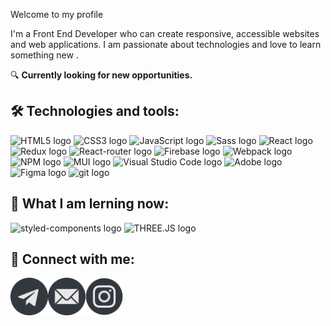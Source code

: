 Welcome to my profile

I'm a Front End Developer who can create responsive, accessible websites and web applications. I am passionate about technologies and love to learn something new .

🔍 **Currently looking for new opportunities.**


## 🛠 Technologies and tools:

<p>
  <img src="https://img.shields.io/badge/HTML5-282C34?logo=html5&logoColor=E34F26" alt="HTML5 logo" title="HTML5" height="25" />
  <img src="https://img.shields.io/badge/CSS3-282C34?logo=css3&logoColor=1572B6" alt="CSS3 logo" title="CSS3" height="25" />
  <img src="https://img.shields.io/badge/JavaScript-282C34?logo=javascript&logoColor=F7DF1E" alt="JavaScript logo" title="JavaScript" height="25" />
  <img src="https://img.shields.io/badge/Sass-282C34?logo=sass&logoColor=CC6699" alt="Sass logo" title="Sass" height="25" />
  <img src="https://img.shields.io/badge/React-282C34?logo=react&logoColor=61DAFB" alt="React logo" title="React" height="25" />
  <img src="https://img.shields.io/badge/Redux-282C34?logo=redux&logoColor=764ABC" alt="Redux logo" title="Redux" height="25" />
  <img src="https://img.shields.io/badge/React_Router-282C34?logo=react-router&logoColor=white" alt="React-router logo" title="React Router" height="25" />
  <img src="https://img.shields.io/badge/Firebase-282C34?logo=firebase&logoColor=FFCA28" alt="Firebase logo" title="Firebase" height="25" />
  <img src="https://img.shields.io/badge/-Webpack-282C34?logo=webpack&logoColor=1C78C0" alt="Webpack logo" title="Webpack" height="25" />
  <img src="https://img.shields.io/badge/-NPM-282C34?logo=npm&logoColor=E34F26" alt="NPM logo" title="NPM" height="25" />
  <img src="https://img.shields.io/badge/MUI-282C34?logo=mui&logoColor=007FFF" alt="MUI logo" title="MUI" height="25" />
  <img src="https://img.shields.io/badge/VS%20Code-282C34?logo=visual-studio-code&logoColor=007ACC" alt="Visual Studio Code logo" title="VS Code"           height="25" />
  <img src="https://img.shields.io/badge/Adobe-282C34?logo=adobe&logoColor=FA0400" alt="Adobe logo" title="Adobe" height="25" />
  <img src="https://img.shields.io/badge/Figma-282C34?logo=figma&logoColor=white" alt="Figma logo" title="Figma" height="25" />
  <img src="https://img.shields.io/badge/git-282C34?logo=git&logoColor=F05032" alt="git logo" title="git" height="25" />
</p>

## 📖 What I am lerning now:
<p>
  <img src="https://img.shields.io/static/v1?label=&message=styled-components&color=282C34&logo=styled-components&logoColor=DB7093" alt="styled-components logo"       title="styled-components" height="25" />
  <img src="https://img.shields.io/badge/threejs-282C34?logo=three.js&logoColor=white" alt="THREE.JS logo" title="THREE.JS" height="25" />
</p>

## 👥 Connect with me:

<a href="https://t.me/alesyahlch"><img align="left" src="https://raw.githubusercontent.com/aleshlch/aleshlch/main/icons/telegram.png" alt="Telegram" height="60"/></a>
<a href="alllesya.g@gmail.com"><img align="left" src="https://raw.githubusercontent.com/aleshlch/aleshlch/main/icons/email.png" alt="Email" height="60"/></a>
<a href="https://instagram.com/lip_nip?igshid=OGQ5ZDc2ODk2ZA=="><img align="left" src="https://raw.githubusercontent.com/aleshlch/aleshlch/main/icons/instagram.png" alt="Instagram" height="60"/></a>
